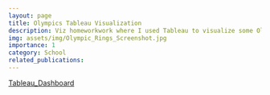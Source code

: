 ```yaml
---
layout: page
title: Olympics Tableau Visualization
description: Viz homeworkwork where I used Tableau to visualize some Olympics data
img: assets/img/Olympic_Rings_Screenshot.jpg
importance: 1
category: School
related_publications:
---
```


[Tableau_Dashboard](https://public.tableau.com/app/profile/aaron.abromowitz/viz/Olympics_v2/OlympicDashboard?publish=yes)
